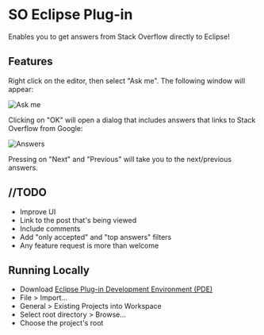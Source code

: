 # SO Eclipse Plug-in

Enables you to get answers from Stack Overflow directly to Eclipse!

## Features

Right click on the editor, then select "Ask me". The following window will appear:

![Ask me](http://s3.postimg.org/3zn2z61c3/ask_me.png)

Clicking on "OK" will open a dialog that includes answers that links to Stack Overflow from Google:

![Answers](http://s30.postimg.org/ymbwji0nl/answers.png)

Pressing on "Next" and "Previous" will take you to the next/previous answers.

## \/\/TODO

* Improve UI
* Link to the post that's being viewed
* Include comments
* Add "only accepted" and "top answers" filters
* Any feature request is more than welcome

## Running Locally

* Download [Eclipse Plug-in Development Environment (PDE)](http://www.eclipse.org/pde/)
* File > Import...
* General > Existing Projects into Workspace
* Select root directory > Browse...
* Choose the project's root